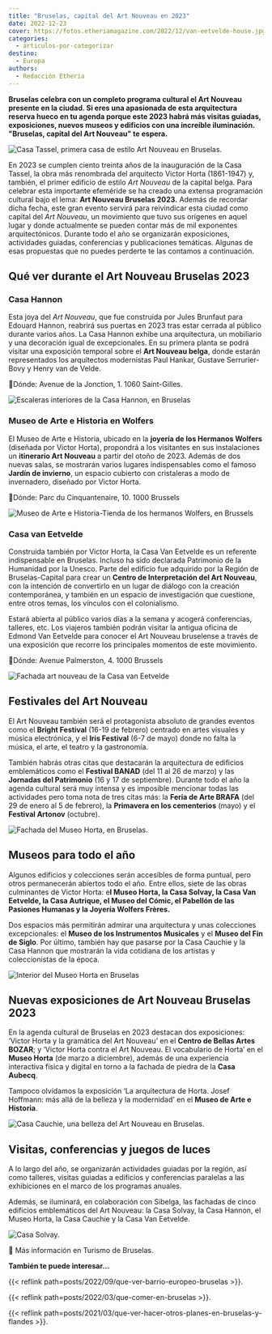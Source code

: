 ```yaml
---
title: "Bruselas, capital del Art Nouveau en 2023"
date: 2022-12-23
cover: https://fotos.etheriamagazine.com/2022/12/van-eetvelde-house.jpg
categories: 
  - articulos-por-categorizar
destino: 
  - Europa
authors: 
  - Redacción Etheria
---
```


**Bruselas celebra con un completo programa cultural el Art Nouveau presente en la 
ciudad. Si eres una apasionada de esta arquitectura reserva hueco en tu agenda porque 
este 2023 habrá más visitas guiadas, exposiciones, nuevos museos y edificios con una 
increíble iluminación. "Bruselas, capital del Art Nouveau" te espera.** 

![Casa Tassel, primera casa de estilo Art Nouveau en Bruselas.](https://fotos.etheriamagazine.com/2022/12/casa-tassel-bruselas.jpg "Casa Tassel, primera casa de estilo Art Nouveau en Bruselas.")

En 2023 se cumplen ciento treinta años de la inauguración de la Casa Tassel, la obra más 
renombrada del arquitecto Victor Horta (1861-1947) y, también, el primer edificio de 
estilo _Art Nouveau_ de la capital belga. Para celebrar esta importante efeméride se ha 
creado una extensa programación cultural bajo el lema: **Art Nouveau Bruselas 2023.** 
Además de recordar dicha fecha, este gran evento servirá para reivindicar esta ciudad 
como capital del _Art Nouveau_, un movimiento que tuvo sus orígenes en aquel lugar y 
donde actualmente se pueden contar más de mil exponentes arquitectónicos. Durante todo 
el año se organizarán exposiciones, actividades guiadas, conferencias y publicaciones 
temáticas. Algunas de esas propuestas que no puedes perderte te las contamos a 
continuación. 

## Qué ver durante el Art Nouveau Bruselas 2023

### Casa Hannon

Esta joya del _Art Nouveau_, que fue construida por Jules Brunfaut para Edouard Hannon, 
reabrirá sus puertas en 2023 tras estar cerrada al público durante varios años. La Casa 
Hannon exhibe una arquitectura, un mobiliario y una decoración igual de excepcionales. 
En su primera planta se podrá visitar una exposición temporal sobre el **Art Nouveau 
belga**, donde estarán representados los arquitectos modernistas Paul Hankar, Gustave 
Serrurier-Bovy y Henry van de Velde. 

📍Dónde: Avenue de la Jonction, 1. 1060 Saint-Gilles. 

![Escaleras interiores de la Casa Hannon, en Bruselas](https://fotos.etheriamagazine.com/2022/12/Hotel-Hannon.jpg "Casa Hannon. © Visit Brussels/Jean-Paul Remy.")

### Museo de Arte e Historia en Wolfers

El Museo de Arte e Historia, ubicado en la **joyería de los Hermanos Wolfers** (diseñada 
por Victor Horta), propondrá a los visitantes en sus instalaciones un **itinerario Art 
Nouveau** a partir del otoño de 2023. Además de dos nuevas salas, se mostrarán varios 
lugares indispensables como el famoso **Jardín de invierno**, un espacio cubierto con 
cristaleras a modo de invernadero, diseñado por Victor Horta. 

📍Dónde: Parc du Cinquantenaire, 10. 1000 Brussels 

![Museo de Arte e Historia-Tienda de los hermanos Wolfers, en  Brussels](https://fotos.etheriamagazine.com/2022/12/museo-historia-arte-bruselas.jpg "Museo de Arte e Historia-antigua joyería de los hermanos Wolfers. © Visit Brussels")

### Casa van Eetvelde

Construida también por Victor Horta, la Casa Van Eetvelde es un referente indispensable 
en Bruselas. Incluso ha sido declarada Patrimonio de la Humanidad por la Unesco. Parte 
del edificio fue adquirido por la Región de Bruselas-Capital para crear un **Centro de 
Interpretación del Art Nouveau**, con la intención de convertirlo en un lugar de diálogo 
con la creación contemporánea, y también en un espacio de investigación que cuestione, 
entre otros temas, los vínculos con el colonialismo. 

Estará abierta al público varios días a la semana y acogerá conferencias, talleres, etc. 
Los viajeros también podrán visitar la antigua oficina de Edmond Van Eetvelde para 
conocer el Art Nouveau bruselense a través de una exposición que recorre los principales 
momentos de este movimiento. 

📍Dónde: Avenue Palmerston, 4. 1000 Brussels 

![Fachada art nouveau de la Casa van Eetvelde](https://fotos.etheriamagazine.com/2022/12/van-eetvelde-house.jpg "Casa van Eetvelde. © Visit Brussels")

## Festivales del Art Nouveau

El Art Nouveau también será el protagonista absoluto de grandes eventos como el **Bright 
Festival** (16-19 de febrero) centrado en artes visuales y música electrónica, y el 
**Iris Festival** (6-7 de mayo) donde no falta la música, el arte, el teatro y la 
gastronomía. 

También habrás otras citas que destacarán la arquitectura de edificios emblemáticos como 
el **Festival BANAD** (del 11 al 26 de marzo) y las **Jornadas del Patrimonio** (16 y 17 
de septiembre). Durante todo el año la agenda cultural será muy intensa y es imposible 
mencionar todas las actividades pero toma nota de tres citas más: la **Feria de Arte 
BRAFA** (del 29 de enero al 5 de febrero), la **Primavera en los cementerios** (mayo) y 
el **Festival Artonov** (octubre). 

![Fachada del Museo Horta, en Bruselas.](https://fotos.etheriamagazine.com/2022/12/Musee-Horta.jpg "Museo Horta, en Bruselas. © Visit Brussels/ Jean-Paul Remy")

## Museos para todo el año

Algunos edificios y colecciones serán accesibles de forma puntual, pero otros 
permanecerán abiertos todo el año. Entre ellos, siete de las obras culminantes de Victor 
Horta: e**l Museo Horta, la Casa Solvay, la Casa Van Eetvelde, la Casa Autrique, el 
Museo del Cómic, el Pabellón de las Pasiones Humanas y la Joyería Wolfers Frères.** 

Dos espacios más permitirán admirar una arquitectura y unas colecciones excepcionales: 
el **Museo de los Instrumentos Musicales** y el **Museo del Fin de Siglo**. Por último, 
también hay que pasarse por la Casa Cauchie y la Casa Hannon que mostrarán la vida 
cotidiana de los artistas y coleccionistas de la época. 

![Interior del Museo Horta en Bruselas](https://fotos.etheriamagazine.com/2022/12/Musee-Horta-1.jpg "Museo Horta. © Visit Brussels/ Jean-Paul Remy")

## Nuevas exposiciones de Art Nouveau Bruselas 2023

En la agenda cultural de Bruselas en 2023 destacan dos exposiciones: ‘Victor Horta y la 
gramática del Art Nouveau’ en el **Centro de Bellas Artes BOZAR**; y ‘Victor Horta 
contra el Art Nouveau. El vocabulario de Horta’ en el **Museo Horta** (de marzo a 
diciembre), además de una experiencia interactiva física y digital en torno a la fachada 
de piedra de la **Casa Aubecq**. 

Tampoco olvidamos la exposición ‘La arquitectura de Horta. Josef Hoffmann: más allá de 
la belleza y la modernidad’ en el **Museo de Arte e Historia**. 

![Casa Cauchie, una belleza del Art Nouveau en Bruselas.](https://fotos.etheriamagazine.com/2022/12/Maison-Cauchie.jpg "Casa Cauchie, una belleza del Art Nouveau en Bruselas. © Visit Brussels/ Jean-Paul Remy")

## Visitas, conferencias y juegos de luces

A lo largo del año, se organizarán actividades guiadas por la región, así como talleres, 
visitas guiadas a edificios y conferencias paralelas a las exhibiciones en el marco de 
los programas anuales. 

Además, se iluminará, en colaboración con Sibelga, las fachadas de cinco edificios 
emblemáticos del Art Nouveau: la Casa Solvay, la Casa Hannon, el Museo Horta, la Casa 
Cauchie y la Casa Van Eetvelde. 

![Casa Solvay.](https://fotos.etheriamagazine.com/2022/12/casa-solvay-bruselas.jpg "Casa Solvay. © Visit Brussels")

📌 Más información en Turismo de Bruselas. 

**También te puede interesar...** 

{{< reflink path=posts/2022/09/que-ver-barrio-europeo-bruselas >}}. 

{{< reflink path=posts/2022/03/que-comer-en-bruselas >}}. 

{{< reflink path=posts/2021/03/que-ver-hacer-otros-planes-en-bruselas-y-flandes >}}.
